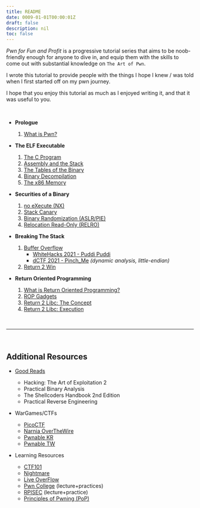 ```yaml
---
title: README
date: 0009-01-01T00:00:01Z
draft: false
description: nil
toc: false
---
```


_Pwn for Fun and Profit_ is a progressive tutorial series that aims to be noob-friendly enough for anyone to dive in, and equip them with the skills to come out with substantial knowledge on `The Art of Pwn`.

I wrote this tutorial to provide people with the things I hope I knew / was told when I first started off on my pwn journey.

I hope that you enjoy this tutorial as much as I enjoyed writing it, and that it was useful to you.

<br>

- **Prologue**
  1. [What is Pwn?](/pwn/prologue/what_is_pwn)

- **The ELF Executable**
  1. [The C Program](/pwn/innerworkings/how_does_c_programming_work)
  2. [Assembly and the Stack](/pwn/innerworkings/how_does_assembly_work)
  3. [The Tables of the Binary](/pwn/innerworkings/pltgot)
  4. [Binary Decompilation](/pwn/innerworkings/decompilation)
  5. [The x86 Memory](/pwn/innerworkings/memory)


- **Securities of a Binary**
  1. [no eXecute (NX)](/pwn/checksec/nx)
  2. [Stack Canary](/pwn/checksec/canary)
  3. [Binary Randomization (ASLR/PIE)](/pwn/checksec/aslr_pie)
  4. [Relocation Read-Only (RELRO)](/pwn/checksec/relro)

- **Breaking The Stack**
  1. [Buffer Overflow](/pwn/stack/bof)
        * [WhiteHacks 2021 - Puddi Puddi](/pwn/stack/bof#whitehacks-2021---puddi-puddi)
        * [dCTF 2021 - Pinch_Me](/pwn/stack/bof#dctf-2021---pinch-me) _(dynamic analysis, little-endian)_
  2. [Return 2 Win](/pwn/stack/ret2win)

- **Return Oriented Programming**
  1. [What is Return Oriented Programming?](/pwn/rop/whatisrop)
  2. [ROP Gadgets](/pwn/rop/ropgadgets)
  3. [Return 2 Libc: The Concept](/pwn/rop/ret2libc1)
  4. [Return 2 Libc: Execution](/pwn/rop/ret2libc2)


<br>

---

<br>

## Additional Resources

* [Good Reads](https://tinyurl.com/infosecgrail)
  * Hacking: The Art of Exploitation 2
  * Practical Binary Analysis
  * The Shellcoders Handbook 2nd Edition
  * Practical Reverse Engineering

* WarGames/CTFs
  * [PicoCTF](https://play.picoctf.org/practice )
  * [Narnia OverTheWire](https://overthewire.org/wargames/narnia/)
  * [Pwnable KR](https://pwnable.kr/play.php )
  * [Pwnable TW](https://pwnable.tw/challenge/)

* Learning Resources
  * [CTF101](https://ctf101.org/)
  * [Nightmare](https://guyinatuxedo.github.io/00-intro/index.html)
  * [Live OverFlow](https://tinyurl.com/liveoverflowtutorial)
  * [Pwn College](https://pwn.college/) (lecture+practices)
  * [RPISEC](https://github.com/RPISEC/MBE) (lecture+practice)
  * [Principles of Pwning (PoP)](https://dystopia.sg/pwning/)

